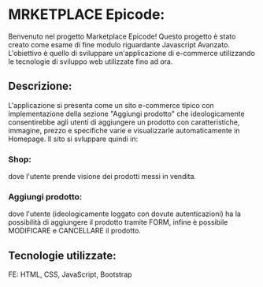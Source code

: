 # MRKETPLACE Epicode:
Benvenuto nel progetto Marketplace Epicode! Questo progetto è stato creato come esame di fine modulo riguardante Javascript Avanzato. L'obiettivo è quello di sviluppare un'applicazione di e-commerce utilizzando le tecnologie di sviluppo web utilizzate fino ad ora.
## Descrizione:
L'applicazione si presenta come un sito e-commerce tipico con implementazione della sezione "Aggiungi prodotto" che ideologicamente consentirebbe agli utenti di aggiungere un prodotto con caratteristiche, immagine, prezzo e specifiche varie e visualizzarle automaticamente in Homepage. 
Il sito si svluppare quindi in:
### Shop:
dove l'utente prende visione dei prodotti messi in vendita.
### Aggiungi prodotto:
 dove l'utente (ideologicamente loggato con dovute autenticazioni) ha la possibilità di aggiungere il prodotto tramite FORM, infine è possibile MODIFICARE e CANCELLARE il prodotto.
## Tecnologie utilizzate:
FE: HTML, CSS, JavaScript, Bootstrap
